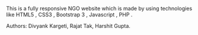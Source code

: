 This is a fully responsive NGO website which is made by using technologies like HTML5 , CSS3 , Bootstrap 3 , Javascript , PHP .

Authors: Divyank Kargeti, Rajat Tak, Harshit Gupta.